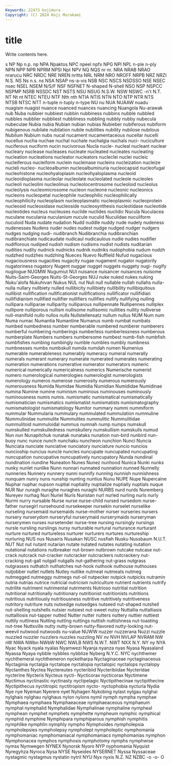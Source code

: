 ```yaml
---
Keywords: 22473 kojimura
Copyright: (C) 2024 Koji Murakami
---
```


# title

Write contents here.



s NP Np n.p. np NPA Npaktos NPC npeel
npfx NPG NPI NPL n-ple n-ply NPN NPP NPR NPRM
NPSI Npt NPV NQ NQS nr nr. NRA NRAB NRAO
nrarucu NRC NRDC NRE NREN nritta NRL NRM NRO NROFF
NRPB NRZ NRZI N.S. NS Ns n.s. ns NSA NSAP
ns-a-vis NSB NSC NSCS NSDSSO NSE NSEC nsec NSEL NSEM
N/S/F NSF NSFNET N-shaped N-shell NSO NSP NSPCC NSPMP NSRB
NSSDC NST NSTS NSU NSUG N.S.W. NSW NSWC -n't N.T.
NT Nt nt NTEC NTEU NTF Nth nth NTIA NTIS
NTN NTO NTP NTR NTS NTSB NTSC NTT n-tuple n-tuply
n-type NU nu NUA NUAAW nuadu nuagism nuagist nuance nuanced
nuances nuancing Nuangola Nu-arawak nub Nuba nubbier nubbiest nubbin nubbiness
nubbins nubble nubbled nubbles nubblier nubbliest nubbliness nubbling nubbly nubby
nubecula nubeculae Nubia nubia Nubian nubian nubias Nubieber nubiferous nubiform
nubigenous nubilate nubilation nubile nubilities nubility nubilose nubilous Nubilum Nubium
nubs nucal nucament nucamentaceous nucellar nucelli nucellus nucha nuchae nuchal
nuchale nuchalgia nuchals nuci- nuciculture nuciferous nuciform nucin nucivorous Nucla
nucle- nucleal nucleant nuclear nucleary nuclease nucleases nucleate nucleated nucleates
nucleating nucleation nucleations nucleator nucleators nucleclei nuclei nucleic nucleiferous nucleiform
nuclein nucleinase nucleins nucleization nucleize nucleli nucleo- nucleoalbumin nucleoalbuminuria nucleocapsid
nucleofugal nucleohistone nucleohyaloplasm nucleohyaloplasma nucleoid nucleoidioplasma nucleolar nucleolate nucleolated nucleole
nucleoles nucleoli nucleolini nucleolinus nucleolocentrosome nucleoloid nucleolus nucleolysis nucleomicrosome nucleon
nucleone nucleonic nucleonics nucleons nucleopetal nucleophile nucleophilic nucleophilically nucleophilicity nucleoplasm
nucleoplasmatic nucleoplasmic nucleoprotein nucleosid nucleosidase nucleoside nucleosynthesis nucleotidase nucleotide nucleotides
nucleus nucleuses nuclide nuclides nuclidic Nucula Nuculacea nuculane nuculania nuculanium
nucule nuculid Nuculidae nuculiform nuculoid Nuda nudate nudation Nudd nuddle
nuddy nude nudely nudeness nudenesses Nudens nuder nudes nudest nudge
nudged nudger nudgers nudges nudging nudi- nudibranch Nudibranchia nudibranchian nudibranchiate
nudicaudate nudicaul nudicaulous nudie nudies nudifier nudiflorous nudiped nudish nudism
nudisms nudist nudists nuditarian nudities nudity nudnick nudnicks nudnik nudniks
nudophobia nudum nudzh nudzhed nudzhes nudzhing Nueces Nuevo Nuffield Nufud
nugacious nugaciousness nugacities nugacity nugae nugament nugator nugatorily nugatoriness nugatory
Nugent nuggar nugget nuggets nuggety nugi- nugify nugilogue NUGMW Nugumiut
NUI nuisance nuisancer nuisances nuisome Nuits-Saint-Georges Nuits-St-Georges NUJ nuke nuked
nukes nuking Nuku'alofa Nukuhivan Nukus NUL nul Nuli null nullable
nullah nullahs nulla-nulla nullary nullbiety nulled nullibicity nullibiety nullibility nullibiquitous
nullibist nullification nullificationist nullifications nullificator nullifidian nullifidianism nullified nullifier nullifiers
nullifies nullify nullifying nulling nullipara nulliparae nulliparity nulliparous nullipennate Nullipennes
nulliplex nullipore nulliporous nullism nullisome nullisomic nullities nullity nulliverse null-manifold
nullo nullos nulls Nullstellensatz nullum nullus NUM Num num Numa
numac Numantia Numantine Numanus numb numbat numbats numbed numbedness number
numberable numbered numberer numberers numberful numbering numberings numberless numberlessness numberous
numberplate Numbers numbers numbersome numbest numb-fish numbfish numbfishes numbing numbingly
numble numbles numbly numbness numbnesses numbs numbskull numda numdah numen
Numenius numerable numerableness numerably numeracy numeral numerally numerals numerant numerary
numerate numerated numerates numerating numeration numerations numerative numerator numerators numeric
numerical numerically numericalness numerics Numerische numerist numero numerological numerologies numerologist
numerologists numerology numeros numerose numerosity numerous numerously numerousness Numida Numidae
Numidia Numidian Numididae Numidinae numina Numine numine numinism numinous numinouses
numinously numinousness numis numis. numismatic numismatical numismatically numismatician numismatics numismatist
numismatists numismatography numismatologist numismatology Numitor nummary nummi nummiform nummular Nummularia
nummulary nummulated nummulation nummuline Nummulinidae nummulite Nummulites nummulitic Nummulitidae nummulitoid
nummuloidal nummus numnah nump numps numskull numskulled numskulledness numskullery numskullism
numskulls numud Nun nun Nunapitchuk nunatak nunataks nunation nun-bird nunbird
nun-buoy nunc nunce nunch nunchaku nuncheon nunchion Nunci Nuncia Nunciata
nunciate nunciative nunciatory nunciature nuncio nuncios nuncioship nuncius nuncle nuncles
nuncupate nuncupated nuncupating nuncupation nuncupative nuncupatively nuncupatory Nunda nundinal nundination
nundine Nuneaton Nunes Nunez nunhood Nunica Nunki nunks nunky nunlet
nunlike Nunn nunnari nunnated nunnation nunned Nunnelly nunneries Nunnery nunnery
nunni nunnify nunning nunnish nunnishness nunquam nunry nuns nunship nunting
nuntius Nunu NUPE Nupe Nupercaine Nuphar nuphar nupson nuptial nuptiality
nuptialize nuptially nuptials nuque NUR Nur nuragh nuraghe nuraghes nuraghi
NURBS nurd nurds Nuremberg Nureyev nurhag Nuri Nuriel Nuris Nuristan
nurl nurled nurling nurls nurly Nurmi nurry nursable Nurse nurse
nurse-child nursed nursedom nurse-father nursegirl nursehound nursekeeper nursekin nurselet nurselike
nurseling nursemaid nursemaids nurse-mother nurser nurseries nursers nursery nurserydom nurseryful
nurserymaid nurserymaids nurseryman nurserymen nurses nursetender nurse-tree nursing nursingly nursings
nursle nursling nurslings nursy nurturable nurtural nurturance nurturant nurture nurtured
nurtureless nurturer nurturers nurtures nurtureship nurturing NUS nus Nusairis Nusakan
NUSC nusfiah Nusku Nussbaum N.U.T. NUT Nut nut nutant nutarian
nutate nutated nutates nutating nutation nutational nutations nutbreaker nut-brown nutbrown
nutcake nutcase nut-crack nutcrack nut-cracker nutcracker nutcrackers nutcrackery nut-cracking nut-gall
nutgall nutgalls nut-gathering nut-grass nutgrass nutgrasses nuthatch nuthatches nut-hook nuthook
nuthouse nuthouses nutjobber nutlet nutlets Nutley nutlike nutmeat nutmeats nutmeg
nutmegged nutmeggy nutmegs nut-oil nutpecker nutpick nutpicks nutramin nutria nutrias
nutrice nutricial nutricism nutriculture nutrient nutrients nutrify nutrilite nutriment nutrimental
nutriments Nutrioso nutritial nutrition nutritional nutritionally nutritionary nutritionist nutritionists nutritions
nutritious nutritiously nutritiousness nutritive nutritively nutritiveness nutritory nutriture nuts nutsedge
nutsedges nutseed nut-shaped nutshell nut-shelling nutshells nutsier nutsiest nut-sweet nutsy
Nuttallia nuttalliasis nuttalliosis nut-tapper nutted Nutter nutter nutters nuttery nuttier
nuttiest nuttily nuttiness Nutting nutting nuttings nuttish nuttishness nut-toasting nut-tree
Nuttsville nutty nutty-brown nutty-flavored nutty-looking nut-weevil nutwood nutwoods nu-value NUWW
nuzzer nuzzerana Nuzzi nuzzle nuzzled nuzzler nuzzlers nuzzles nuzzling NV
nv NVH NVLAP NVRAM NW nW NWA NWbn NWbW NWC
NWLB NWS N.W.T. NWT NXX N.Y. NY ny NYA Nyac
Nyack nyala nyalas Nyamwezi Nyanja nyanza nyas Nyasa Nyasaland Nyassa
Nyaya nybble nybbles nybblize Nyberg N.Y.C. NYC nychthemer nychthemeral nychthemeron
nyckelharpa Nyctaginaceae nyctaginaceous Nyctaginia nyctalgia nyctalope nyctalopia nyctalopic nyctalops nyctalopy
Nyctanthes Nyctea Nyctereutes nycteribiid Nycteribiidae Nycteridae nycterine Nycteris Nycteus nycti-
Nycticorax nycticorax Nyctimene Nyctimus nyctinastic nyctinasty nyctipelagic Nyctipithecinae nyctipithecine Nyctipithecus
nyctitropic nyctitropism nycto- nyctophobia nycturia Nydia Nye nye Nyeman Nyerere
nyet Nyhagen Nykobing nylast nylgau nylghai nylghais nylghau nylghaus nylon
nylons nymil nymph nympha nymphae Nymphaea nymphaea Nymphaeaceae nymphaeaceous nymphaeum
nymphal nymphalid Nymphalidae Nymphalinae nymphaline nympheal nymphean nymphet nymphets nymphette
nympheum nymphic nymphical nymphid nymphine Nymphipara nymphiparous nymphish nymphitis nymphlike
nymphlin nymphly nympho Nymphoides nympholepsia nympholepsies nympholepsy nympholept nympholeptic nymphomania
nymphomaniac nymphomaniacal nymphomaniacs nymphomanias nymphon Nymphonacea nymphos nymphosis nymphotomy nymphs
nymphwise nymss Nymwegen NYNEX Nynorsk Nyoro NYP nyphomania Nyquist Nyregyhza
Nyroca Nysa NYSE Nyseides NYSERNET Nyssa Nyssaceae nystagmic nystagmus nystatin
nytril NYU Nyx nyxis N.Z. NZ NZBC -o -o- O
